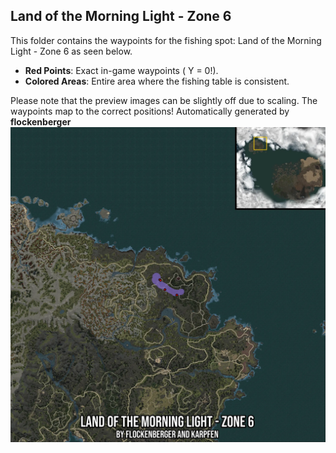 ## Land of the Morning Light - Zone 6
This folder contains the waypoints for the fishing spot: Land of the Morning Light - Zone 6 as seen below.

- **Red Points**: Exact in-game waypoints ( Y = 0!).
- **Colored Areas**: Entire area where the fishing table is consistent.

Please note that the preview images can be slightly off due to scaling. The waypoints map to the correct positions!
Automatically generated by **flockenberger**
![preview_Land of the Morning Light - Zone 6](./Preview.webp)